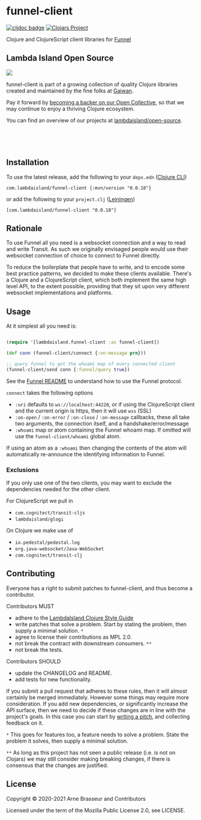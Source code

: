 # funnel-client

<!-- badges -->
[![cljdoc badge](https://cljdoc.org/badge/com.lambdaisland/funnel-client)](https://cljdoc.org/d/com.lambdaisland/funnel-client) [![Clojars Project](https://img.shields.io/clojars/v/com.lambdaisland/funnel-client.svg)](https://clojars.org/com.lambdaisland/funnel-client)
<!-- /badges -->

Clojure and ClojureScript client libraries for [Funnel](https://github.com/lambdaisland/funnel)

<!-- opencollective -->
## Lambda Island Open Source

<img align="left" src="https://github.com/lambdaisland/open-source/raw/master/artwork/lighthouse_readme.png">

&nbsp;

funnel-client is part of a growing collection of quality Clojure libraries created and maintained
by the fine folks at [Gaiwan](https://gaiwan.co).

Pay it forward by [becoming a backer on our Open Collective](http://opencollective.com/lambda-island),
so that we may continue to enjoy a thriving Clojure ecosystem.

You can find an overview of our projects at [lambdaisland/open-source](https://github.com/lambdaisland/open-source).

&nbsp;

&nbsp;
<!-- /opencollective -->

<!-- installation -->
## Installation

To use the latest release, add the following to your `deps.edn` ([Clojure CLI](https://clojure.org/guides/deps_and_cli))

```
com.lambdaisland/funnel-client {:mvn/version "0.0.18"}
```

or add the following to your `project.clj` ([Leiningen](https://leiningen.org/))

```
[com.lambdaisland/funnel-client "0.0.18"]
```
<!-- /installation -->

## Rationale

To use Funnel all you need is a websocket connection and a way to read and write
Transit. As such we originally envisaged people would use their websocket
connection of choice to connect to Funnel directly.

To reduce the boilerplate that people have to write, and to encode some best
practice patterns, we decided to make these clients available. There's a Clojure
and a ClojureScript client, which both implement the same high level API, to the
extent possible, providing that they sit upon very different websocket
implementations and platforms.

## Usage

At it simplest all you need is:

``` clojure

(require '[lambdaisland.funnel-client :as funnel-client])

(def conn (funnel-client/connect {:on-message prn}))

;; query funnel to get the whoami map of every connected client
(funnel-client/send conn {:funnel/query true})
```

See the [Funnel README](https://github.com/lambdaisland/funnel) to understand
how to use the Funnel protocol.

`connect` takes the following options

- `:uri` defaults to `ws://localhost:44220`, or if using the ClojureScript client and the current origin is https, then it will use `wss` (SSL)
- `:on-open` / `:on-error` / `:on-close` / `:on-message` callbacks, these all take two arguments, the connection itself, and a handshake/error/message
- `:whoami` map or atom containing the Funnel whoami map. If omitted will use the `funnel-client/whoami` global atom.

If using an atom as a `:whoami` then changing the contents of the atom will
automatically re-announce the identifying information to Funnel.

### Exclusions

If you only use one of the two clients, you may want to exclude the dependencies needed for the other client.

For ClojureScript we pull in

- `com.cognitect/transit-cljs`
- `lambdaisland/glogi`

On Clojure we make use of

- `io.pedestal/pedestal.log`
- `org.java-websocket/Java-WebSocket`
- `com.cognitect/transit-clj`

<!-- contributing -->
## Contributing

Everyone has a right to submit patches to funnel-client, and thus become a contributor.

Contributors MUST

- adhere to the [LambdaIsland Clojure Style Guide](https://nextjournal.com/lambdaisland/clojure-style-guide)
- write patches that solve a problem. Start by stating the problem, then supply a minimal solution. `*`
- agree to license their contributions as MPL 2.0.
- not break the contract with downstream consumers. `**`
- not break the tests.

Contributors SHOULD

- update the CHANGELOG and README.
- add tests for new functionality.

If you submit a pull request that adheres to these rules, then it will almost
certainly be merged immediately. However some things may require more
consideration. If you add new dependencies, or significantly increase the API
surface, then we need to decide if these changes are in line with the project's
goals. In this case you can start by [writing a pitch](https://nextjournal.com/lambdaisland/pitch-template),
and collecting feedback on it.

`*` This goes for features too, a feature needs to solve a problem. State the problem it solves, then supply a minimal solution.

`**` As long as this project has not seen a public release (i.e. is not on Clojars)
we may still consider making breaking changes, if there is consensus that the
changes are justified.
<!-- /contributing -->

<!-- license -->
## License

Copyright &copy; 2020-2021 Arne Brasseur and Contributors

Licensed under the term of the Mozilla Public License 2.0, see LICENSE.
<!-- /license -->